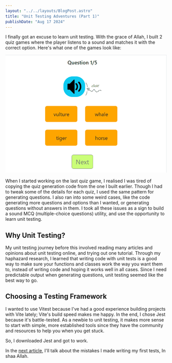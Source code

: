 ```yaml
---
layout: "../../layouts/BlogPost.astro"
title: "Unit Testing Adventures (Part 1)"
publishDate: "Aug 17 2024"
---
```


I finally got an excuse to learn unit testing. With the grace of Allah, I built 2 quiz games where the player listens to a sound and matches it with the correct option. Here's what one of the games look like:

![Playing the animal sounds quiz game](../../assets/unit-testing-1/animal-sounds-game.gif)

When I started working on the last quiz game, I realised I was tired of copying the quiz generation code from the one I built earlier. Though I had to tweak some of the details for each quiz, I used the same pattern for generating questions. I also ran into some weird cases, like the code generating more questions and options than I wanted, or generating questions without answers in them.
I took all these issues as a sign to build a sound MCQ (multiple-choice questions) utility, and use the opportunity to learn unit testing.

## Why Unit Testing?

My unit testing journey before this involved reading many articles and opinions about unit testing online, and trying out one tutorial. Through my haphazard research, I learned that writing code with unit tests is a good way to make sure your functions and classes work the way you want them to, instead of writing code and hoping it works well in all cases. Since I need predictable output when generating questions, unit testing seemed like the best way to go.

## Choosing a Testing Framework

I wanted to use Vitest because I've had a good experience building projects with Vite lately; Vite's build speed makes me happy. In the end, I chose Jest because it's battle-tested. As a newbie to unit testing, it makes more sense to start with simple, more established tools since they have the community and resources to help you when you get stuck.

So, I downloaded Jest and got to work.

In the [next article](/blog/unit-testing-2), I'll talk about the mistakes I made writing my first tests, In shaa Allah. 